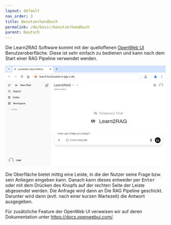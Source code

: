 ```yaml
---
layout: default
nav_order: 3
title: Benutzerhandbuch
permalink: /de/basic/benutzerhandbuch
parent: Deutsch
---
```


Die Learn2RAG Software kommt mit der quelloffenen [OpenWeb UI](https://openwebui.com/) Benutzeroberfläche. Diese ist sehr einfach zu bedienen und kann nach dem Start einer RAG Pipeline verwendet werden.

![Main screen](/static/images/openweb-ui-screen.png)

Die Oberfläche bietet mittig eine Leiste, in die der Nutzer seine Frage bzw. sein Anliegen eingeben kann. Danach kann dieses entweder per <kbd>Enter</kbd> oder mit dem Drücken des Knopfs auf der rechten Seite der Leiste abgesendet werden. Die Anfrage wird dann an Die RAG Pipeline geschickt. Darunter wird dann (evtl. nach einer kurzen Wartezeit) die Antwort ausgegeben.

Für zusätzliche Feature der OpenWeb UI verweisen wir auf deren Dokumentation unter <https://docs.openwebui.com/>.